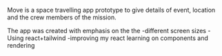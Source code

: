 Move is a space travelling app prototype to give details of event, location and the crew members of the mission.

The app was created with emphasis on the the
-different screen sizes
-Using react+tailwind
-improving my react learning on components and rendering
